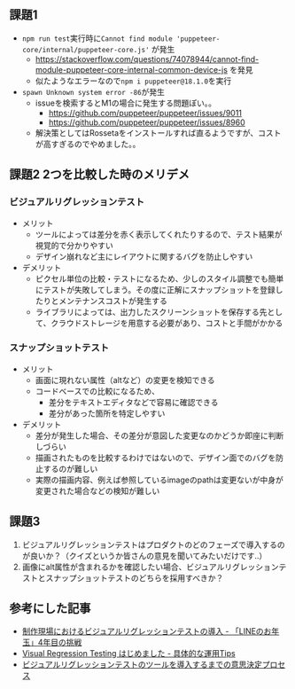 ## 課題1
- `npm run test`実行時に`Cannot find module 'puppeteer-core/internal/puppeteer-core.js'` が発生
  - https://stackoverflow.com/questions/74078944/cannot-find-module-puppeteer-core-internal-common-device-js を発見
  - 似たようなエラーなので`npm i puppeteer@18.1.0`を実行
- `spawn Unknown system error -86`が発生
  - issueを検索するとM1の場合に発生する問題ぽい。。
    - https://github.com/puppeteer/puppeteer/issues/9011
    - https://github.com/puppeteer/puppeteer/issues/8960
  - 解決策としてはRossetaをインストールすれば直るようですが、コストが高すぎるのでやめました。。

## 課題2 2つを比較した時のメリデメ
### ビジュアルリグレッションテスト
- メリット
  - ツールによっては差分を赤く表示してくれたりするので、テスト結果が視覚的で分かりやすい
  - デザイン崩れなど主にレイアウトに関するバグを防止しやすい
- デメリット
  - ピクセル単位の比較・テストになるため、少しのスタイル調整でも簡単にテストが失敗してしまう。その度に正解にスナップショットを登録したりとメンテナンスコストが発生する
  - ライブラリによっては、出力したスクリーンショットを保存する先として、クラウドストレージを用意する必要があり、コストと手間がかかる

### スナップショットテスト
- メリット
  - 画面に現れない属性（altなど）の変更を検知できる
  - コードベースでの比較になるため、
    - 差分をテキストエディタなどで容易に確認できる
    - 差分があった箇所を特定しやすい
- デメリット
  - 差分が発生した場合、その差分が意図した変更なのかどうか即座に判断しづらい
  - 描画されたものを比較するわけではないので、デザイン面でのバグを防止するのが難しい
  - 実際の描画内容、例えば参照しているimageのpathは変更ないが中身が変更された場合などの検知が難しい

## 課題3
1. ビジュアルリグレッションテストはプロダクトのどのフェーズで導入するのが良いか？（クイズというか皆さんの意見を聞いてみたいだけです..）
2. 画像にalt属性が含まれるかを確認したい場合、ビジュアルリグレッションテストとスナップショットテストのどちらを採用すべきか？

## 参考にした記事
- [制作現場におけるビジュアルリグレッションテストの導入 - 「LINEのお年玉」4年目の挑戦](https://engineering.linecorp.com/ja/blog/visual-regression-otoshidama/)
- [Visual Regression Testing はじめました - 具体的な運用Tips](https://blog.recruit.co.jp/rmp/front-end/visual-regression-testing/)
- [ビジュアルリグレッションテストのツールを導入するまでの意思決定プロセス](https://devblog.thebase.in/entry/process-of-introduction-of-chromatic)

